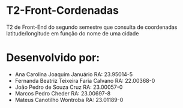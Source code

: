 # T2-Front-Cordenadas
T2 de Front-End do segundo semestre que
consulta de coordenadas latitude/longitude em função do nome de uma cidade

# Desenvolvido por:
- Ana Carolina Joaquim Januário RA: 23.95014-5
- Fernanda Beatriz Teixeira Faria Calvano RA: 22.00368-0
- João Pedro de Souza Cruz RA: 23.00057-0
- Marcos Pedro Cheder RA: 23.00697-8
- Mateus Canotilho Wontroba RA: 23.01189-0
